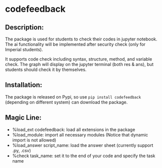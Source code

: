 # codefeedback

## Description:
The package is used for students to check their codes in jupyter notebook. 
The ai functionality will be implemented after security check (only for Imperial students). 

It supports code check including syntax, structure, method, and variable check. The 
graph will display on the jupyter terminal (both res & ans), but students should check it by themselves.

## Installation:
The package is released on Pypi, so use ```pip install codefeedback``` (depending on different system)
can download the package.

## Magic Line:

- %load_ext codefeedback: load all extensions in the package
- %load_module: import all necessary modules (Notice that dynamic import is not allowed)
- %load_answer script_name: load the answer sheet (currently support .py, .csv) 
- %check task_name: set it to the end of your code and specify the task name